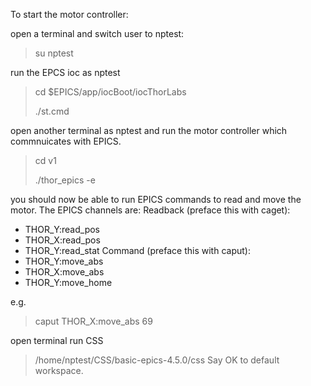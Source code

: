 To start the motor controller:

open a terminal and switch user to nptest:
>su nptest
>
run the EPCS ioc as nptest
>cd $EPICS/app/iocBoot/iocThorLabs
>
>./st.cmd

open another terminal as nptest and run the motor controller which commnuicates with EPICS.
>cd v1
>
>./thor_epics -e

you should now be able to run EPICS commands to read and move the motor.
The EPICS channels are:
Readback (preface this with caget): 
- THOR_Y:read_pos
- THOR_X:read_pos
- THOR_Y:read_stat
Command (preface this with caput):
- THOR_Y:move_abs
- THOR_X:move_abs
- THOR_Y:move_home

e.g.
>caput THOR_X:move_abs 69

open terminal run CSS
>/home/nptest/CSS/basic-epics-4.5.0/css
Say OK to default workspace.
